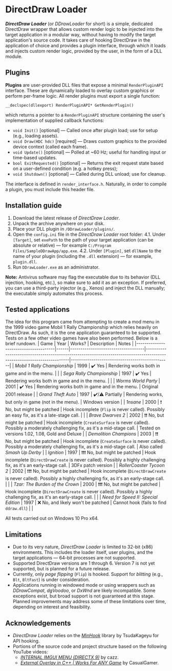 # DirectDraw Loader
***DirectDraw Loader*** (or *DDrawLoader* for short) is a simple, dedicated DirectDraw wrapper that allows custom render logic to be injected into the target application in a modular way, without having to modify the target application's source code. It takes care of hooking DirectDraw in the application of choice and provides a plugin interface, through which it loads and injects custom render logic, provided by the user, in the form of a DLL module.

## Plugins
**Plugins** are user-provided DLL files that expose a minimal `RenderPluginAPI` interface. These are dynamically loaded to overlay custom graphics or perform per-frame logic. All render plugins must export a single function:

`__declspec(dllexport) RenderPluginAPI* GetRenderPlugin()`

which returns a pointer to a `RenderPluginAPI` structure containing the user's implementation of supplied callback functions:
- `void Init()` [optional] — Called once after plugin load; use for setup (e.g., loading assets).
- `void Draw(HDC hdc)` [required] — Draws custom graphics to the provided device context (called each frame).
- `void Update()` [optional] — Polled at ~60 Hz; useful for handling input or time-based updates.
- `bool ExitRequested()` [optional] — Returns the exit request state based on a user-defined condition (e.g. a hotkey press);
- `void Shutdown()` [optional] — Called during DLL unload; use for cleanup.

The interface is defined in `render_interface.h`. Naturally, in order to compile a plugin, you must include this header file.

## Installation guide
1. Download the latest release of *DirectDraw Loader*.
2. Unpack the archive anywhere on your disk.
3. Place your DLL plugin in `/DDrawLoader/plugins/`.
4. Open the `config.ini` file in the *DirectDraw Loader* root folder:
   4.1. Under `[Target]`, set `exePath` to the path of your target application (can be absolute or relative) — for example `C:/Program Files/SampleDDrawApp/app.exe`.
   4.2. Under `[Plugin]`, set `dllName` to the name of your plugin (including the `.dll` extension) — for example, `plugin.dll`.
6. Run `DDrawLoader.exe` as an administrator.
   
**Note:** Antivirus software may flag the executable due to its behavior (DLL injection, hooking, etc.), so make sure to add it as an exception. If preferred, you can use a third-party injector (e.g., Xenos) and inject the DLL manually; the executable simply automates this process.

## Tested applications
The idea for this program came from attempting to create a mod menu in the 1999 video game Mobil 1 Rally Championship which relies heavily on DirectDraw. As such, it is the one application guaranteed to be supported. Tests on a few other video games have also been performed. Below is a brief rundown.
| Game                                 | Year | Works?                             | Description                                                                                                           | Notes                                          |
|--------------------------------------|------|------------------------------------|-----------------------------------------------------------------------------------------------------------------------|------------------------------------------------|
| *Mobil 1 Rally Championship*         | 1999 | ✔️ Yes                             | Rendering works both in game and in the menu.                                                                         |                                                |
| *Sega Rally Championship*            | 1997 | ✔️ Yes                             | Rendering works both in game and in the menu.                                                                         |                                                |
| *Worms World Party*                  | 2001 | ✔️ Yes                             | Rendering works both in game and in the menu.                                                                         | Original 2001 release                          |
| *Grand Theft Auto*                   | 1997 | ✔️/⚠️ Partially                   | Rendering works, but only in game (not in the menu).                                                                  | Windows version                                |
| *1nsane*                             | 2000 | ❗ No, but might be patched         | Hook incomplete (`Flip` is never called). Possibly an easy fix, as it's a late-stage call.                            |                                                |
| *Brave Dwarves 2*                    | 2002 | ❗❗ No, but might be patched        | Hook incomplete (`CreateSurface` is never called). Possibly a moderately challenging fix, as it's a mid-stage call.   | Tested on versions 1.02, 1.08, Gold and Deluxe |
| *Demolition Champions*               | 2003 | ❗❗ No, but might be patched        | Hook incomplete (`CreateSurface` is never called). Possibly a moderately challenging fix, as it's a mid-stage call.   | Also called *Smash Up Derby*                   |
| *Ignition*                           | 1997 | ❗❗❗ No, but might be patched       | Hook incomplete (`DirectDrawCreate` is never called). Possibly a highly challenging fix, as it's an early-stage call. | 3DFx patch version                             |
| *RollerCoaster Tycoon 2*             | 2002 | ❗❗❗ No, but might be patched       | Hook incomplete (`DirectDrawCreate` is never called). Possibly a highly challenging fix, as it's an early-stage call. |                                                |
| *Tzar: The Burden of the Crown*      | 2000 | ❗❗❗ No, but might be patched       | Hook incomplete (`DirectDrawCreate` is never called). Possibly a highly challenging fix, as it's an early-stage call. |                                                |
| *Need for Speed II: Special Edition* | 1997 | ❌ No, and likely won't be patched | Cannot hook (fails to find `ddraw.dll`)                                                                               |                                                |

All tests carried out on Windows 10 Pro x64.

## Limitations
- Due to its very nature, *DirectDraw Loader* is limited to 32-bit (x86) environments. This includes the loader itself, user plugins, and the target applications — 64-bit processes are not supported.
- Supported DirectDraw versions are 1 through 6. Version 7 is not yet supported, but is planned for a future release.
- Currently, only *page flipping* (`Flip`) is hooked. Support for *blitting* (e.g., `Blt`, `BltFast`) is under consideration.
- Applications running in windowed mode or using wrappers such as *DDrawCompat*, *dgVoodoo*, or *DxWnd* are likely incompatible. Some exceptions exist, but broad support is not guaranteed at this stage.
Planned improvements may address some of these limitations over time, depending on interest and feasibility.

## Acknowledgements
- *DirectDraw Loader* relies on the [*MinHook*](https://github.com/TsudaKageyu/minhook) library by TsudaKageyu for API hooking.
- Portions of the source code and project structure based on the following YouTube videos:
  - [*INTERNAL IMGUI MENU (DIRECTX 9)*](https://www.youtube.com/watch?v=vF5fzIDUJVw) by cazz.
  - [*External Overlay in C++ | Works For ANY Game*](https://www.youtube.com/watch?v=BIZyxja3Qls) by CasualGamer.
